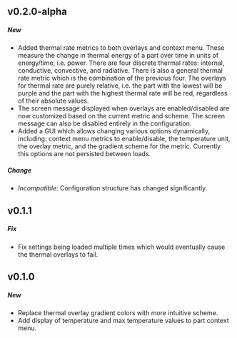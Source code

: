 ## v0.2.0-alpha
##### New
- Added thermal rate metrics to both overlays and context menu. These measure the change in thermal energy of a part
  over time in units of energy/time, i.e. power. There are four discrete thermal rates: internal, conductive,
  convective, and radiative. There is also a general thermal rate metric which is the combination of the previous
  four. The overlays for thermal rate are purely relative, i.e. the part with the lowest will be purple and the part
  with the highest thermal rate will be red, regardless of their absolute values.
- The screen message displayed when overlays are enabled/disabled are now customized based on the current metric and
  scheme. The screen message can also be disabled entirely in the configuration.
- Added a GUI which allows changing various options dynamically, including: context menu metrics to enable/disable,
  the temperature unit, the overlay metric, and the gradient scheme for the metric. Currently this options are not
  persisted between loads.

##### Change
- *Incompatible:* Configuration structure has changed significantly.

## v0.1.1
##### Fix
- Fix settings being loaded multiple times which would eventually cause the thermal overlays to fail.

## v0.1.0
##### New
- Replace thermal overlay gradient colors with more intuitive scheme.
- Add display of temperature and max temperature values to part context menu.
